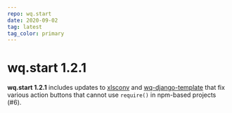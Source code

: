 ```yaml
---
repo: wq.start
date: 2020-09-02
tag: latest
tag_color: primary
---
```


# wq.start 1.2.1

**wq.start 1.2.1** includes updates to [xlsconv](./xlsform-converter-1.2.0.md) and [wq-django-template](./wq-django-template-1.2.1.md) that fix various action buttons that cannot use `require()` in npm-based projects (#6).
